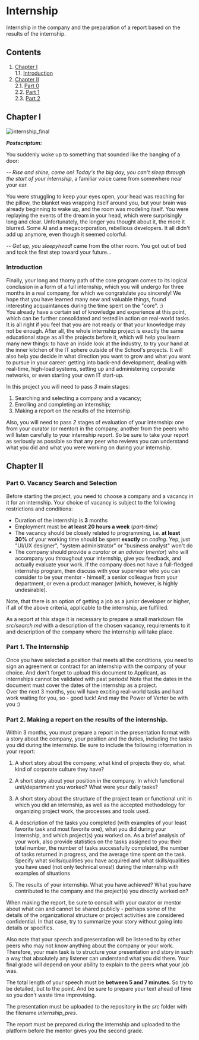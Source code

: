 # Internship

Internship in the company and the preparation of a report based on the results of the internship.

## Contents

1. [Chapter I](#chapter-i) \
    1.1. [Introduction](#introduction)
2. [Chapter II](#chapter-ii) \
    2.1. [Part 0](#part-0-vacancy-search-and-selection) \
    2.2. [Part 1](#part-1-the-internship) \
    2.3. [Part 2](#part-2-making-a-report-on-the-results-of-the-internship) 


## Chapter I

![internship_final](misc/images/internship_final.png)

***Postscriptum:***

You suddenly woke up to something that sounded like the banging of a door:

*-- Rise and shine, come on! Today's the big day, you can't sleep through the start of your internship*, a familiar voice came from somewhere near your ear.

You were struggling to keep your eyes open, your head was reaching for the pillow, the blanket was wrapping itself around you, but your brain was already beginning to wake up, and the room was modeling itself. You were replaying the events of the dream in your head, which were surprisingly long and clear. Unfortunately, the longer you thought about it, the more it blurred. Some AI and a megacorporation, rebellious developers. It all didn't add up anymore, even though it seemed colorful.

*-- Get up, you sleepyhead!* came from the other room. You got out of bed and took the first step toward your future...

### Introduction

Finally, your long and thorny path of the core program comes to its logical conclusion in a form of a full internship, which you will undergo for three months in a real company, for which we congratulate you sincerely! We hope that you have learned many new and valuable things, found interesting acquaintances during the time spent on the "core". :) \
You already have a certain set of knowledge and experience at this point, which can be further consolidated and tested in action on real-world tasks. It is all right if you feel that you are not ready or that your knowledge may not be enough. After all, the whole internship project is exactly the same educational stage as all the projects before it, which will help you learn many new things: to have an inside look at the industry, to try your hand at the inner kitchen of the IT sphere outside of the School's projects. 
It will also help you decide in what direction you want to grow and what you want to pursue in your career: getting into back-end development, dealing with real-time, high-load systems, setting up and administering corporate networks, or even starting your own IT start-up.

In this project you will need to pass *3* main stages:

1. Searching and selecting a company and a vacancy;
2. Enrolling and completing an internship;
3. Making a report on the results of the internship.

Also, you will need to pass *2* stages of evaluation of your internship: one from your curator (or mentor) in the company, another from the peers who will listen carefully to your internship report. So be sure to take your report as seriously as possible so that any peer who reviews you can understand what you did and what you were working on during your internship.


## Chapter II

### Part 0. Vacancy Search and Selection

Before starting the project, you need to choose a company and a vacancy in it for an internship. Your choice of vacancy is subject to the following restrictions and conditions:
- Duration of the internship is **3** months
- Employment must be **at least 20 hours a week** (*part-time*)
- The vacancy should be closely related to programming, i.e. **at least 30%** of your working time should be spent **exactly** on *coding*. Yep, just "UI/UX designer", "system administrator" or "business analyst" won't do
- The company should provide a *curator* or an *advisor* (*mentor*) who will accompany you throughout your internship, give you feedback, and actually evaluate your work. If the company does not have a full-fledged internship program, then discuss with your supervisor who you can consider to be your mentor - himself, a senior colleague from your department, or even a product manager (which, however, is highly undesirable).

Note, that there is an option of getting a job as a junior developer or higher, if all of the above criteria, applicable to the internship, are fulfilled.

As a report at this stage it is necessary to prepare a small markdown file *src/search.md* with a description of the chosen vacancy, requirements to it and description of the company where the internship will take place.

### Part 1. The Internship

Once you have selected a position that meets all the conditions, you need to sign an agreement or contract for an internship with the company of your choice. And don't forget to upload this document to Applicant, as internships cannot be validated with past periods! Note that the dates in the document must cover the dates of the internship as a project. \
Over the next 3 months, you will have exciting real-world tasks and hard work waiting for you, so - good luck! And may the Power of Verter be with you :)

### Part 2. Making a report on the results of the internship.

Within 3 months, you must prepare a report in the presentation format with a story about the company, your position and the duties, including the tasks you did during the internship. Be sure to include the following information in your report:

1. A short story about the company, what kind of projects they do, what kind of corporate culture they have?

2. A short story about your position in the company. In which functional unit/department you worked? What were your daily tasks?

3. A short story about the structure of the project team or functional unit in which you did an internship, as well as the accepted methodology for organizing project work, the processes and tools used.

4. A description of the tasks you completed (with examples of your least favorite task and most favorite one), what you did during your internship, and which project(s) you worked on. As a brief analysis of your work, also provide statistics on the tasks assigned to you: their total number, the number of tasks successfully completed, the number of tasks returned in progress, and the average time spent on the task. Specify what skills/qualities you have acquired and what skills/qualities you have used (not only technical ones!) during the internship with examples of situations
5. The results of your internship. What you have achieved? What you have contributed to the company and the project(s) you directly worked on?

When making the report, be sure to consult with your curator or mentor about what can and cannot be shared publicly - perhaps some of the details of the organizational structure or project activities are considered confidential. In that case, try to summarize your story without going into details or specifics.

Also note that your speech and presentation will be listened to by other peers who may not know anything about the company or your work. Therefore, your main task is to structure your presentation and story in such a way that absolutely any listener can understand what you did there. Your final grade will depend on your ability to explain to the peers what your job was.

The total length of your speech must be **between 5 and 7 minutes**. So try to be detailed, but to the point. And be sure to prepare your text ahead of time so you don't waste time improvising.

The presentation must be uploaded to the repository in the *src* folder with the filename *internship_pres*.

The report must be prepared during the internship and uploaded to the platform before the mentor gives you the second grade.
